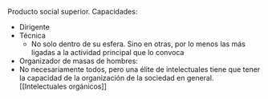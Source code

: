 Producto social superior. 
Capacidades:
- Dirigente
- Técnica
	- No solo dentro de su esfera. Sino en otras, por lo menos las más ligadas a la actividad principal que lo convoca
- Organizador de masas de hombres:
- No necesariamente todos, pero una élite de intelectuales tiene que tener la capacidad de la organización de la sociedad en general. [[Intelectuales orgánicos]]


